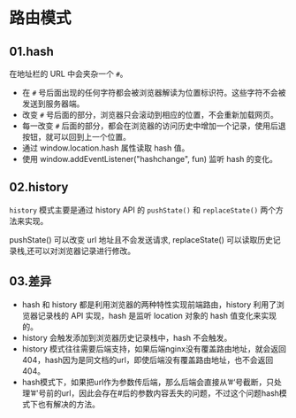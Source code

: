 # 路由模式

## 01.hash
在地址栏的 URL 中会夹杂一个 `#`。
- 在 `#` 号后面出现的任何字符都会被浏览器解读为位置标识符。这些字符不会被发送到服务器端。
- 改变 `#` 号后面的部分，浏览器只会滚动到相应的位置，不会重新加载网页。
- 每一改变 `#` 后面的部分，都会在浏览器的访问历史中增加一个记录，使用后退按钮，就可以回到上一个位置。
- 通过 window.location.hash 属性读取 hash 值。
- 使用 window.addEventListener("hashchange", fun) 监听 hash 的变化。

## 02.history
`history` 模式主要是通过 history API 的 `pushState()` 和 `replaceState()` 两个方法来实现。

pushState() 可以改变 url 地址且不会发送请求, replaceState() 可以读取历史记录栈,还可以对浏览器记录进行修改。

## 03.差异
- hash 和 history 都是利用浏览器的两种特性实现前端路由，history 利用了浏览器记录栈的 API 实现，hash 是监听 location 对象的 hash 值变化来实现的。
- history 会触发添加到浏览器历史记录栈中，hash 不会触发。
- history 模式往往需要后端支持，如果后端nginx没有覆盖路由地址，就会返回404，hash因为是同文档的url，即使后端没有覆盖路由地址，也不会返回404。
- hash模式下，如果把url作为参数传后端，那么后端会直接从’#‘号截断，只处理’#'号前的url，因此会存在#后的参数内容丢失的问题，不过这个问题hash模式下也有解决的方法。



